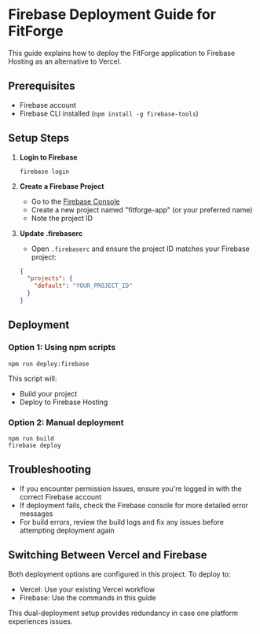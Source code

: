 # Firebase Deployment Guide for FitForge

This guide explains how to deploy the FitForge application to Firebase Hosting as an alternative to Vercel.

## Prerequisites

- Firebase account
- Firebase CLI installed (`npm install -g firebase-tools`)

## Setup Steps

1. **Login to Firebase**
   ```
   firebase login
   ```

2. **Create a Firebase Project**
   - Go to the [Firebase Console](https://console.firebase.google.com/)
   - Create a new project named "fitforge-app" (or your preferred name)
   - Note the project ID

3. **Update .firebaserc**
   - Open `.firebaserc` and ensure the project ID matches your Firebase project:
   ```json
   {
     "projects": {
       "default": "YOUR_PROJECT_ID"
     }
   }
   ```

## Deployment

### Option 1: Using npm scripts

```
npm run deploy:firebase
```

This script will:
- Build your project
- Deploy to Firebase Hosting

### Option 2: Manual deployment

```
npm run build
firebase deploy
```

## Troubleshooting

- If you encounter permission issues, ensure you're logged in with the correct Firebase account
- If deployment fails, check the Firebase console for more detailed error messages
- For build errors, review the build logs and fix any issues before attempting deployment again

## Switching Between Vercel and Firebase

Both deployment options are configured in this project. To deploy to:
- Vercel: Use your existing Vercel workflow
- Firebase: Use the commands in this guide

This dual-deployment setup provides redundancy in case one platform experiences issues.